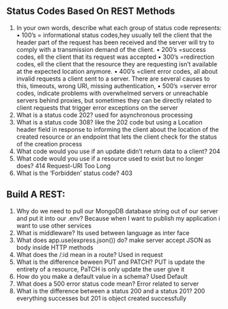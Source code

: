 ## Status Codes Based On REST Methods

1.	In your own words, describe what each group of status code represents:
•	100’s = informational status codes,hey usually tell the client that the header part of the request has been received and the server will try to comply with a transmission demand of the client.
•	200’s =success codes, ell the client that its request was accepted
•	300’s =redirection codes, ell the client that the resource they are requesting isn’t available at the expected location anymore.
•	400’s =client error codes,  all about invalid requests a client sent to a server. There are several causes to this, timeouts, wrong URI, missing authentication,
•	500’s =server error codes, indicate problems with overwhelmed servers or unreachable servers behind proxies, but sometimes they can be directly related to client requests that trigger error exceptions on the server
2.	What is a status code 202? used for asynchronous processing
3.	What is a status code 308? like the 202 code but using a Location header field in response to informing the client about the location of the created resource or an endpoint that lets the client check for the status of the creation process
4.	What code would you use if an update didn’t return data to a client? 204
5.	What code would you use if a resource used to exist but no longer does? 414 Request-URI Too Long
6.	What is the ‘Forbidden’ status code? 403 

## Build A REST: 
1.	Why do we need to pull our MongoDB database string out of our server and put it into our .env? Because when I want to publish my application i want to use other services 
2.	What is middleware? Its used between language as inter face 
3.	What does app.use(express.json()) do? make server accept JSON as body inside HTTP  methods
4.	What does the /:id mean in a route? Used in request
5.	What is the difference beween PUT and PATCH? PUT is update the entirety of a resource, PaTCH is  only update the user give it
6.	How do you make a default value in a schema? Used Default
7.	What does a 500 error status code mean? Error related to server 
8.	What is the difference between a status 200 and a status 201? 200 everything successes  but 201 is object created successfully 
